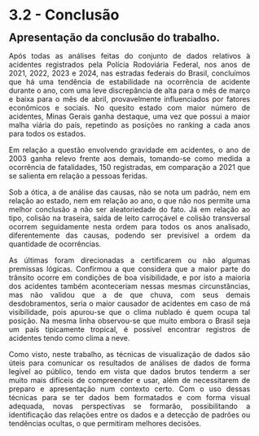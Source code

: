 <style> 
    p, table, figure, figcaption, h1, h2, h3, h4, h5, h6, .katex-display 
    {
        max-width:none;
        text-align: justify;
        margin: 15px 15px;
        text-wrap: pretty;
    }
</style>
# 3.2 - Conclusão

## Apresentação da conclusão do trabalho.

Após todas as análises feitas do conjunto de dados relativos à acidentes registrados pela Polícia Rodoviária Federal, nos anos de 2021, 2022, 2023 e 2024, nas estradas federais do Brasil, concluímos que há uma tendência de estabilidade na ocorrência de acidente durante o ano, com uma leve discrepância de alta para o mês de março e baixa para o mês de abril, provavelmente influenciados por fatores econômicos e sociais. No quesito estado com maior número de acidentes, Minas Gerais ganha destaque, uma vez que possui a maior malha viária do país, repetindo as posições no ranking a cada anos para todos os estados.

Em relação a questão envolvendo gravidade em acidentes, o ano de 2003 ganha relevo frente aos demais, tomando-se como medida a ocorrência de fatalidades, 150 registradas, em comparação a 2021 que se salienta em relação a pessoas feridas.

Sob a ótica, a de análise das causas, não se nota um padrão, nem em relação ao estado, nem em relação ao ano, o que não nos permite uma melhor conclusão a não ser aleatoriedade do fato. Já em relação ao tipo, colisão na traseira, saída de leito carroçável e colisão transversal ocorrem seguidamente nesta ordem para todos os anos analisado, diferentemente das causas, podendo ser previsível a ordem da quantidade de ocorrências.

As últimas foram direcionadas a certificarem ou não algumas premissas lógicas. Confirmou a que considera que a maior parte do trânsito ocorre em condições de boa visibilidade, e por isto a maioria dos acidentes também aconteceriam nessas mesmas circunstâncias, mas não validou que a de que chuva, com seus demais desdobramentos, seria o maior causador de acidentes em caso de má visibilidade, pois apurou-se que o clima nublado é quem ocupa tal posição. Na mesma linha observou-se que muito embora o Brasil seja um país tipicamente tropical, é possível encontrar registros de acidentes tendo como clima a neve.

Como visto, neste trabalho, as técnicas de visualização de dados são úteis para comunicar os resultados de análises de dados de forma legível ao público, tendo em vista que dados brutos tenderm a ser muito mais difíceis de compreender e usar, além de necessitarem  de preparo e apresentação num contexto certo. Com o uso dessas técnicas para se ter dados bem formatados e com forma visual adequada, novas perspectivas se formarão, possibilitando a identificação das relações entre os dados e a detecção de padrões ou tendências ocultas, o que permitiram melhores decisões.